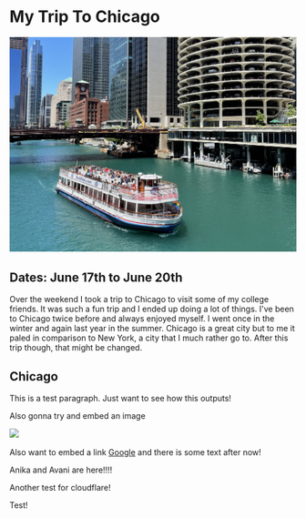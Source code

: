 # My Trip To Chicago

![](./blog-images/chi.jpg)

[comment]: <> (tags:🌎 travel)

## Dates: June 17th to June 20th

Over the weekend I took a trip to Chicago to visit some of my college friends. It was such a fun trip and I ended up doing a lot of things. I've been to Chicago twice before and always enjoyed myself. I went once in the winter and again last year in the summer. Chicago is a great city but to me it paled in comparison to New York, a city that I much rather go to. After this trip though, that might be changed.

## Chicago

This is a test paragraph. Just want to see how this outputs!

Also gonna try and embed an image

![](./blog-images/blog_image.avif)

Also want to embed a link [Google](https://www.google.com) and there is some text after now!

Anika and Avani are here!!!!

Another test for cloudflare!

Test!
